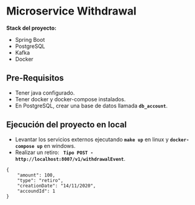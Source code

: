 Microservice Withdrawal
=====

**Stack del proyecto:**

* Spring Boot
* PostgreSQL
* Kafka
* Docker

## Pre-Requisitos

* Tener java configurado.
* Tener docker y docker-compose instalados.
* En PostgreSQL, crear una base de datos llamada **`db_account`**.

## Ejecución del proyecto en local

* Levantar los servicios externos ejecutando **`make up`** en linux y **`docker-compose up`** en windows.
* Realizar un retiro: **` Tipo POST - http://localhost:8007/v1/withdrawalEvent`**.

~~~
{
	"amount": 100,
	"type": "retiro",
	"creationDate": "14/11/2020",
	"accoundId": 1
}
~~~
